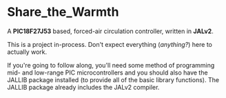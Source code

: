 # Share_the_Warmth
A **PIC18F27J53** based, forced-air circulation controller, written in **JALv2**.

This is a project in-process.  Don't expect everything (*anything?*) here to actually work.

If you're going to follow along, you'll need some method of programming mid- and low-range PIC microcontrollers and you should also have the JALLIB package installed (to provide all of the basic library functions).  The JALLIB package already includes the JALv2 compiler.
